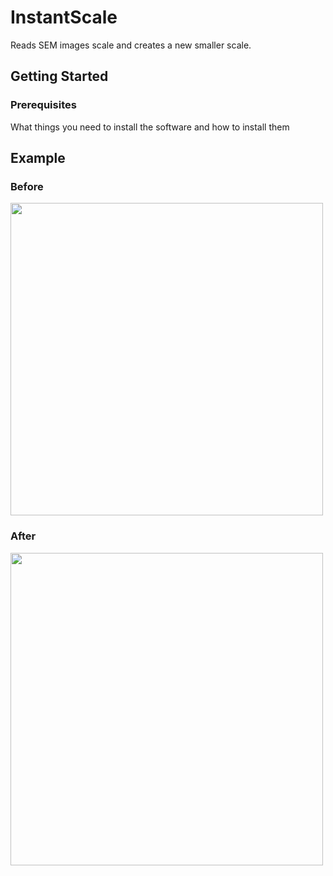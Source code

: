 # InstantScale
Reads SEM images scale and creates a new smaller scale.

## Getting Started


### Prerequisites

What things you need to install the software and how to install them

## Example
### Before
<img src="http://i.imgur.com/vQUs7vG.png" width="500">

### After
<img src="http://i.imgur.com/NdoLOkH.png" width="500">
